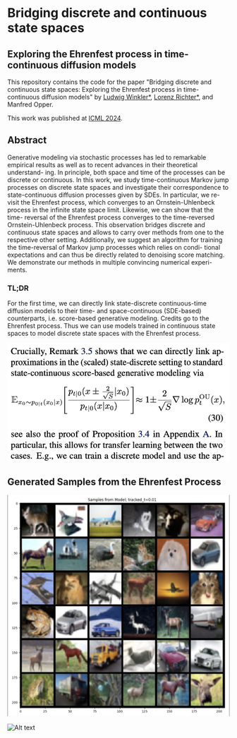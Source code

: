 # Bridging discrete and continuous state spaces
## Exploring the Ehrenfest process in time-continuous diffusion models

This repository contains the code for the paper "Bridging discrete and continuous state spaces: Exploring the Ehrenfest process in time-continuous diffusion models" by [Ludwig Winkler*](https://ludwigwinkler.github.io), [Lorenz Richter*](https://scholar.google.com/citations?hl=en&user=uxlQvnUAAAAJ), and Manfred Opper. 

This work was published at [ICML 2024](https://arxiv.org/pdf/2405.03549).

## Abstract

Generative modeling via stochastic processes has led to remarkable empirical results as well as to recent advances in
their theoretical understand- ing. In principle, both space and time of the processes can be discrete or continuous. In
this work, we study time-continuous Markov jump processes on discrete state spaces and investigate their correspondence
to state-continuous diffusion processes given by SDEs. In particular, we re- visit the Ehrenfest process, which
converges to an Ornstein-Uhlenbeck process in the infinite state space limit. Likewise, we can show that the time-
reversal of the Ehrenfest process converges to the time-reversed Ornstein-Uhlenbeck process. This observation bridges
discrete and continuous state spaces and allows to carry over methods from one to the respective other setting.
Additionally, we suggest an algorithm for training the time-reversal of Markov jump processes which relies on condi-
tional expectations and can thus be directly related to denoising score matching. We demonstrate our methods in multiple
convincing numerical experi- ments.

### TL;DR
For the first time, we can directly link state-discrete continuous-time diffusion models to their time- and
space-continuous (SDE-based) counterparts, i.e. score-based generative modeling. Credits go to the Ehrenfest process.
Thus we can use models trained in continuous state spaces to model discrete state spaces with the Ehrenfest process.

![Alt text](experiments/media/essence.jpeg)

## Generated Samples from the Ehrenfest Process

![Alt text](experiments/media/samples.png)

![Alt text](experiments/media/samples.gif)
